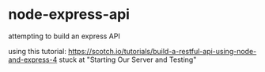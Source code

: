 # node-express-api
attempting to build an express API

using this tutorial: https://scotch.io/tutorials/build-a-restful-api-using-node-and-express-4
  stuck at "Starting Our Server and Testing"
